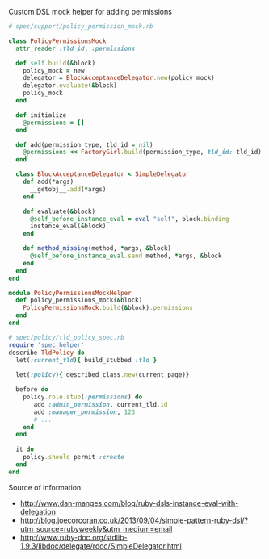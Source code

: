 Custom DSL mock helper for adding permissions


```ruby
# spec/support/policy_permission_mock.rb

class PolicyPermissionsMock
  attr_reader :tld_id, :permissions

  def self.build(&block)
    policy_mock = new
    delegator = BlockAcceptanceDelegator.new(policy_mock)
    delegator.evaluate(&block)
    policy_mock
  end

  def initialize
    @permissions = []
  end

  def add(permission_type, tld_id = nil)
    @permissions << FactoryGirl.build(permission_type, tld_id: tld_id)
  end

  class BlockAcceptanceDelegator < SimpleDelegator
    def add(*args)
      __getobj__.add(*args)
    end

    def evaluate(&block)
      @self_before_instance_eval = eval "self", block.binding
      instance_eval(&block)
    end

    def method_missing(method, *args, &block)
      @self_before_instance_eval.send method, *args, &block
    end
  end
end

module PolicyPermissionsMockHelper
  def policy_permissions_mock(&block)
    PolicyPermissionsMock.build(&block).permissions
  end
end
```

```ruby
# spec/policy/tld_policy_spec.rb
require 'spec_helper'
describe TldPolicy do
  let(:current_tld){ build_stubbed :tld }
  
  let(:policy){ described_class.new(current_page)}

  before do
    policy.role.stub(:permissions) do
       add :admin_permission, current_tld.id
       add :manager_permission, 123
       # ...
    end
  end
  
  it do 
    policy.should permit :create
  end
end

```



Source of information: 

* http://www.dan-manges.com/blog/ruby-dsls-instance-eval-with-delegation
* http://blog.joecorcoran.co.uk/2013/09/04/simple-pattern-ruby-dsl/?utm_source=rubyweekly&utm_medium=email
* http://www.ruby-doc.org/stdlib-1.9.3/libdoc/delegate/rdoc/SimpleDelegator.html
